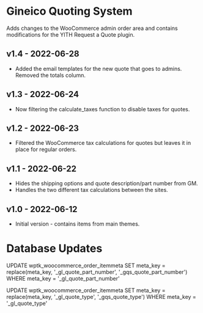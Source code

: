 Gineico Quoting System
==========

Adds changes to the WooCommerce admin order area and contains modifications for the YITH Request a Quote plugin. 

## v1.4 - 2022-06-28
* Added the email templates for the new quote that goes to admins. Removed the totals column.

## v1.3 - 2022-06-24
* Now filtering the calculate_taxes function to disable taxes for quotes.

## v1.2 - 2022-06-23
* Filtered the WooCommerce tax calculations for quotes but leaves it in place for regular orders.

## v1.1 - 2022-06-22
* Hides the shipping options and quote description/part number from GM.
* Handles the two different tax calculations between the sites.

## v1.0 - 2022-06-12
* Initial version - contains items from main themes.

# Database Updates
UPDATE wptk_woocommerce_order_itemmeta SET meta_key = replace(meta_key, '_gl_quote_part_number', '_gqs_quote_part_number') WHERE meta_key = '_gl_quote_part_number'


UPDATE wptk_woocommerce_order_itemmeta SET meta_key = replace(meta_key, '_gl_quote_type', '_gqs_quote_type') WHERE meta_key = '_gl_quote_type'

